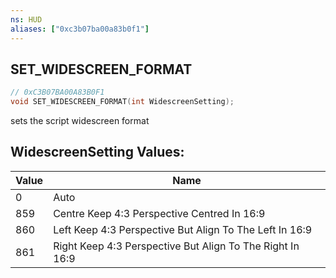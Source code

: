 ```yaml
---
ns: HUD
aliases: ["0xc3b07ba00a83b0f1"]
---
```

## SET_WIDESCREEN_FORMAT

```c
// 0xC3B07BA00A83B0F1
void SET_WIDESCREEN_FORMAT(int WidescreenSetting);
```

sets the script widescreen format

## WidescreenSetting Values:
| Value | Name |
| --- | --- |
| 0 | Auto |
| 859 | Centre Keep 4:3 Perspective Centred In 16:9 |
| 860 | Left Keep 4:3 Perspective But Align To The Left In 16:9 |
| 861 | Right Keep 4:3 Perspective But Align To The Right In 16:9 |

